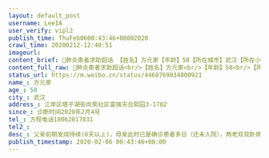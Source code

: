 ```yaml
---
layout: default_post
username: LeeIA
user_verify: vipl2
publish_time: ThuFeb0600:43:46+08002020
crawl_time: 20200212-12:40:51
imageurl: 
content_brief: 肺炎患者求助超话 【姓名】方元家【年龄】58【所在城市】武汉【所在小区、社区】江岸区塔子湖街尚荣社区富强天合熙园3-1702【患病时间】诊断时间2020年2月4号【联系方式】方程  电话：18062017831  【病情描述】父亲前期发烧持续(6天以上)，母亲此时已是确诊患者多日（还未入院），两老双双 ...全文
content_full_raw: 肺炎患者求助超话<br/>【姓名】方元家<br/>【年龄】58<br/>【所在城市】武汉<br/>【所在小区、社区】江岸区塔子湖街尚荣社区富强天合熙园3-1702<br/>【患病时间】诊断时间2020年2月4号<br/>【联系方式】方程电话：18062017831<br/>【病情描述】<br/>父亲前期发烧持续(6天以上)，母亲此时已是确诊患者多日（还未入院），两老双双卧病在家，我此时回不到父母身边，人都要疯了，多方求助无果，父亲只能自己每天强撑着身体带着妈妈一起去协和医院看病打针（父亲CT显示双肺已严重感染），最后父亲病情加重，也支撑不了倒下了，无法再去协和，只能卧床，后来经过自己和亲朋好友多次与社区、街道、江岸区疾病防控部门沟通协调才争取到父亲检测核酸的机会，随即确诊为新型肺炎，昨天才被送至江岸区民生耳鼻喉科医院隔离，名叫医院，但实际此处“隔离点”只能提供住和饮食，连最基本的医疗呼吸设备（现在已经呼吸困难），辅助药物等等跟救护医疗相关的都没有，任何治疗手段也全部没有，完全放任病情的不断恶化。<br/>与此隔离点沟通能否转院，让我们找街道，与塔子湖街道沟通让我们找隔离点，互相推诿，目前病情不断加重，呼吸困难，多方不断求助都无果，还请亲朋好友、社会媒介能帮忙协调让我父亲能尽快转到定点医院治疗，能早日吸上氧气，挽救父亲一条生命！<br/>万分感谢大家了！在此跪谢！
status_url: https://m.weibo.cn/status/4468769034800921
name_: 方元家
age_: 58
city_: 武汉
address_: 江岸区塔子湖街尚荣社区富强天合熙园3-1702
since_: 诊断时间2020年2月4号
tel_: 方程电话18062017831
tel2_: 
desc_: 父亲前期发烧持续(6天以上)，母亲此时已是确诊患者多日（还未入院），两老双双卧病在家，我此时回不到父母身边，人都要疯了，多方求助无果，父亲只能自己每天强撑着身体带着妈妈一起去协和医院看病打针（父亲CT显示双肺已严重感染），最后父亲病情加重，也支撑不了倒下了，无法再去协和，只能卧床，后来经过自己和亲朋好友多次与社区、街道、江岸区疾病防控部门沟通协调才争取到父亲检测核酸的机会，随即确诊为新型肺炎，昨天才被送至江岸区民生耳鼻喉科医院隔离，名叫医院，但实际此处“隔离点”只能提供住和饮食，连最基本的医疗呼吸设备（现在已经呼吸困难），辅助药物等等跟救护医疗相关的都没有，任何治疗手段也全部没有，完全放任病情的不断恶化。与此隔离点沟通能否转院，让我们找街道，与塔子湖街道沟通让我们找隔离点，互相推诿，目前病情不断加重，呼吸困难，多方不断求助都无果，还请亲朋好友、社会媒介能帮忙协调让我父亲能尽快转到定点医院治疗，能早日吸上氧气，挽救父亲一条生命！万分感谢大家了！在此跪谢！
publish_timestamp: 2020-02-06 00:43:46+08:00
---
```

